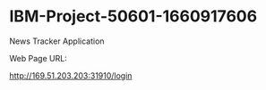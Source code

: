 # IBM-Project-50601-1660917606
News Tracker Application

Web Page URL:

http://169.51.203.203:31910/login
